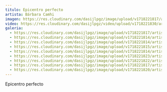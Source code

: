 ```yaml
---
titulo: Epicentro perfecto
artista: Bárbara Camhi
imagen: https://res.cloudinary.com/dasijlpgz/image/upload/v1718221817/artistas/B%C3%A1rbara%20Camhi/Epicentro%20perfecto/P1090694.jpg
video: https://res.cloudinary.com/dasijlpgz/video/upload/v1718221830/artistas/B%C3%A1rbara%20Camhi/Epicentro%20perfecto/Sin_t%C3%ADtulo.mp4
galeria:
  - https://res.cloudinary.com/dasijlpgz/image/upload/v1718221817/artistas/B%C3%A1rbara%20Camhi/Epicentro%20perfecto/P1090694.jpg
  - https://res.cloudinary.com/dasijlpgz/image/upload/v1718221814/artistas/B%C3%A1rbara%20Camhi/Epicentro%20perfecto/P1090687.jpg
  - https://res.cloudinary.com/dasijlpgz/image/upload/v1718221814/artistas/B%C3%A1rbara%20Camhi/Epicentro%20perfecto/P1090683.jpg
  - https://res.cloudinary.com/dasijlpgz/image/upload/v1718221815/artistas/B%C3%A1rbara%20Camhi/Epicentro%20perfecto/P1090690.jpg
  - https://res.cloudinary.com/dasijlpgz/image/upload/v1718221814/artistas/B%C3%A1rbara%20Camhi/Epicentro%20perfecto/P1090686.jpg
  - https://res.cloudinary.com/dasijlpgz/image/upload/v1718221823/artistas/B%C3%A1rbara%20Camhi/Epicentro%20perfecto/P1090699.jpg
  - https://res.cloudinary.com/dasijlpgz/image/upload/v1718221822/artistas/B%C3%A1rbara%20Camhi/Epicentro%20perfecto/P1090698.jpg
  - https://res.cloudinary.com/dasijlpgz/image/upload/v1718221817/artistas/B%C3%A1rbara%20Camhi/Epicentro%20perfecto/P1090693.jpg
  - https://res.cloudinary.com/dasijlpgz/image/upload/v1718221820/artistas/B%C3%A1rbara%20Camhi/Epicentro%20perfecto/P1090696.jpg
---
```

Epicentro perfecto
